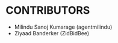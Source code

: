 CONTRIBUTORS
============

 - Milindu Sanoj Kumarage (agentmilindu)
 - Ziyaad Banderker (ZidBidBee)
